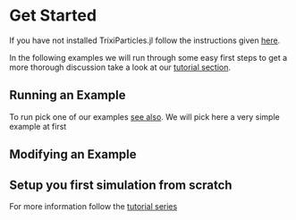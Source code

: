# Get Started

If you have not installed TrixiParticles.jl follow the instructions given [here](install.md).

In the following examples we will run through some easy first steps to get a more thorough discussion take a look at our [tutorial section](tutorial.md).

## Running an Example
To run pick one of our examples [see also](examples.md). We will pick here a very simple example at first 

## Modifying an Example


## Setup you first simulation from scratch


For more information follow the [tutorial series](tutorial.md)